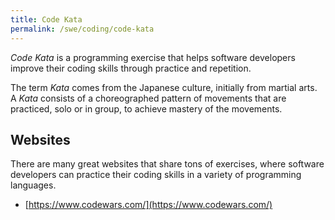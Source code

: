 ```yaml
---
title: Code Kata
permalink: /swe/coding/code-kata
---
```


*Code Kata* is a programming exercise that helps software developers improve their coding skills through practice and repetition.

The term *Kata* comes from the Japanese culture, initially from martial arts. A *Kata* consists of a choreographed pattern of movements that are practiced, solo or in group, to achieve mastery of the movements.

## Websites

There are many great websites that share tons of exercises, where software developers can practice their coding skills in a variety of programming languages.

- [https://www.codewars.com/](https://www.codewars.com/)